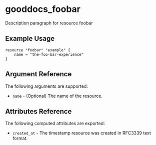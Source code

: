# gooddocs_foobar

Description paragraph for resource foobar

## Example Usage

```hcl
resource "foobar" "example" {
	name = "the-foo-bar-experience"
}
```

## Argument Reference
The following arguments are supported:

* `name` - (Optional) The name of the resource.

## Attributes Reference
The following computed attributes are exported:

* `created_at` - The timestamp resource was created in RFC3339 text format.
